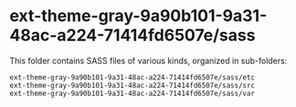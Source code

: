 # ext-theme-gray-9a90b101-9a31-48ac-a224-71414fd6507e/sass

This folder contains SASS files of various kinds, organized in sub-folders:

    ext-theme-gray-9a90b101-9a31-48ac-a224-71414fd6507e/sass/etc
    ext-theme-gray-9a90b101-9a31-48ac-a224-71414fd6507e/sass/src
    ext-theme-gray-9a90b101-9a31-48ac-a224-71414fd6507e/sass/var
